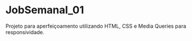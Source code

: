 # JobSemanal_01
Projeto para aperfeiçoamento utilizando HTML, CSS e Media Queries para responsividade.
